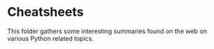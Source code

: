 # Cheatsheets
This folder gathers some interesting summaries found on the web on various Python related topics.
